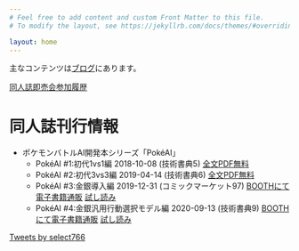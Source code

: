```yaml
---
# Feel free to add content and custom Front Matter to this file.
# To modify the layout, see https://jekyllrb.com/docs/themes/#overriding-theme-defaults

layout: home
---
```


主なコンテンツは[ブログ](https://select766.hatenablog.com/)にあります。

[同人誌即売会参加履歴](/event-history)

# 同人誌刊行情報

* ポケモンバトルAI開発本シリーズ「PokéAI」
  * PokéAI #1:初代1vs1編 2018-10-08 (技術書典5) [全文PDF無料]({{site.baseurl}}/download/PokeAI-201810-rev2-with-hyosi.pdf)
  * PokéAI #2:初代3vs3編 2019-04-14 (技術書典6) [全文PDF無料]({{site.baseurl}}/download/PokeAI-201904-with-hyosi.pdf)
  * PokéAI #3:金銀導入編 2019-12-31 (コミックマーケット97) [BOOTHにて電子書籍通販](https://select766.booth.pm/items/1736100) [試し読み](https://www.pixiv.net/artworks/78357104)
  * PokéAI #4:金銀汎用行動選択モデル編 2020-09-13 (技術書典9) [BOOTHにて電子書籍通販](https://select766.booth.pm/items/2368184) [試し読み](https://www.pixiv.net/artworks/84340412)

<a class="twitter-timeline" href="https://twitter.com/select766?ref_src=twsrc%5Etfw">Tweets by select766</a> <script async src="https://platform.twitter.com/widgets.js" charset="utf-8"></script>
